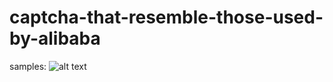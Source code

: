 # captcha-that-resemble-those-used-by-alibaba

samples:
![alt text](https://github.com/abbracadabra/captcha-that-resemble-those-used-by-alibaba/samples.png)

